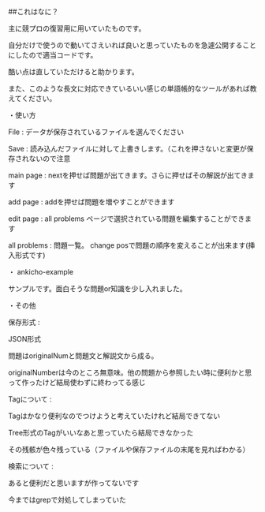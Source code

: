 ##これはなに？

主に競プロの復習用に用いていたものです。 

自分だけで使うので動いてさえいれば良いと思っていたものを急遽公開することにしたので適当コードです。

酷い点は直していただけると助かります。

また、このような長文に対応できているいい感じの単語帳的なツールがあれば教えてください。

・使い方

File : データが保存されているファイルを選んでください

Save : 読み込んだファイルに対して上書きします。（これを押さないと変更が保存されないので注意
       
main page : nextを押せば問題が出てきます。さらに押せばその解説が出てきます

add page : addを押せば問題を増やすことができます

edit page : all problems ページで選択されている問題を編集することができます

all problems : 問題一覧。 change posで問題の順序を変えることが出来ます(挿入形式です)

・ ankicho-example

サンプルです。面白そうな問題or知識を少し入れました。

・その他

保存形式 :

  JSON形式
  
  問題はoriginalNumと問題文と解説文から成る。
  
  originalNumberは今のところ無意味。他の問題から参照したい時に便利かと思って作ったけど結局使わずに終わってる感じ
  
Tagについて : 

  Tagはかなり便利なのでつけようと考えていたけれど結局できてない
  
  Tree形式のTagがいいなあと思っていたら結局できなかった
  
  その残骸が色々残っている（ファイルや保存ファイルの末尾を見ればわかる）
  
検索について : 

  あると便利だと思いますが作ってないです
  
  今まではgrepで対処してしまっていた
